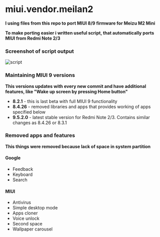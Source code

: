 # miui.vendor.meilan2
**I using files from this repo to port MIUI 8/9 firmware for Meizu M2 Mini**

**To make porting easier i written useful script, that automatically ports MIUI from Redmi Note 2/3**

### Screenshot of script output
![script](https://i.imgur.com/saBa9Tu.png)

### Maintaining MIUI 9 versions
**This versions updates with every new commit and have additional features, like "Wake up screen by pressing Home button"**
* **8.2.1** - this is last beta with full MIUI 9 functionality
* **8.4.26** - removed libraries and apps that provides working of apps specified below
* **9.5.2.0** - latest stable version for Redmi Note 2/3. Contains similar changes as 8.4.26 or 8.3.1

### Removed apps and features
**This things were removed because lack of space in system partition**

#### Google
* Feedback
* Keyboard
* Search 
#### MIUI
* Antivirus
* Simple desktop mode
* Apps cloner
* Voice unlock
* Second space
* Wallpaper carousel
